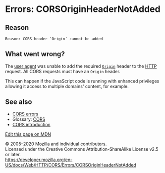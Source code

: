 Errors: CORSOriginHeaderNotAdded
================================

Reason
------

    Reason: CORS header ‘Origin’ cannot be added

What went wrong?
----------------

The [user agent](https://developer.mozilla.org/en-US/docs/Glossary/user_agent) was unable to add the required [`Origin`](../../headers/origin) header to the [HTTP](https://developer.mozilla.org/en-US/docs/Glossary/HTTP) request. All CORS requests must have an `Origin` header.

This can happen if the JavaScript code is running with enhanced privileges allowing it access to multiple domains' content, for example.

See also
--------

-   [CORS errors](../errors)
-   Glossary: [CORS](https://developer.mozilla.org/en-US/docs/Glossary/CORS)
-   [CORS introduction](../../cors)

<a href="https://developer.mozilla.org/en-US/docs/Web/HTTP/CORS/Errors/CORSOriginHeaderNotAdded$edit" class="_attribution-link">Edit this page on MDN</a>

© 2005–2020 Mozilla and individual contributors.  
Licensed under the Creative Commons Attribution-ShareAlike License v2.5 or later.  
<a href="https://developer.mozilla.org/en-US/docs/Web/HTTP/CORS/Errors/CORSOriginHeaderNotAdded" class="_attribution-link">https://developer.mozilla.org/en-US/docs/Web/HTTP/CORS/Errors/CORSOriginHeaderNotAdded</a>
